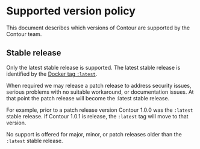 # Supported version policy

This document describes which versions of Contour are supported by the Contour team.

## Stable release

Only the latest stable release is supported.
The latest stable release is identified by the [Docker tag `:latest`](../tagging.md).

When required we may release a patch release to address security issues, serious problems with no suitable workaround, or documentation issues.
At that point the patch release will become the :latest stable release.

For example, prior to a patch release version Contour 1.0.0 was the `:latest` stable release.
If Contour 1.0.1 is release, the `:latest` tag will move to that version.

No support is offered for major, minor, or patch releases older than the `:latest` stable release.
